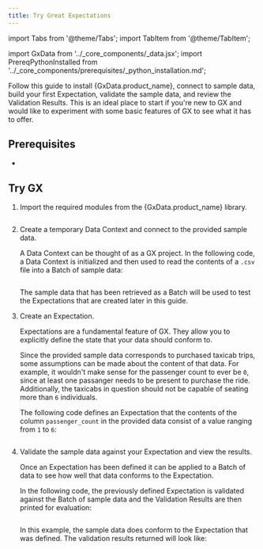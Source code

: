 ```yaml
---
title: Try Great Expectations
---
```

import Tabs from '@theme/Tabs';
import TabItem from '@theme/TabItem';

import GxData from '../_core_components/_data.jsx';
import PrereqPythonInstalled from '../_core_components/prerequisites/_python_installation.md';



Follow this guide to install {GxData.product_name}, connect to sample data, build your first Expectation, validate the sample data, and review the Validation Results.  This is an ideal place to start if you're new to GX and would like to experiment with some basic features of GX to see what it has to offer.

## Prerequisites

- <PrereqPythonInstalled/>

## Try GX

<Tabs>

<TabItem value="procedure" label="Procedure">

1. Import the required modules from the {GxData.product_name} library.

   ```python title="Python input" name="docs/docusaurus/docs/core/introduction/try_gx.py imports"
   ```

2. Create a temporary Data Context and connect to the provided sample data.

   A Data Context can be thought of as a GX project.  In the following code, a Data Context is initialized and then used to read the contents of a `.csv` file into a Batch of sample data:

   ```python title="Python input" name="docs/docusaurus/docs/core/introduction/try_gx.py set up"
   ```

   The sample data that has been retrieved as a Batch will be used to test the Expectations that are created later in this guide.

3. Create an Expectation.

   Expectations are a fundamental feature of GX.  They allow you to explicitly define the state that your data should conform to.

   Since the provided sample data corresponds to purchased taxicab trips, some assumptions can be made about the content of that data.  For example, it wouldn't make sense for the passenger count to ever be `0`, since at least one passanger needs to be present to purchase the ride.  Additionally, the taxicabs in question should not be capable of seating more than `6` individuals.

   The following code defines an Expectation that the contents of the column `passenger_count` in the provided data consist of a value ranging from `1` to `6`: 

   ```python title="Python input" name="docs/docusaurus/docs/core/introduction/try_gx.py create an expectation"
   ```

4. Validate the sample data against your Expectation and view the results.
 
   Once an Expectation has been defined it can be applied to a Batch of data to see how well that data conforms to the Expectation.

   In the following code, the previously defined Expectation is validated against the Batch of sample data and the Validation Results are then printed for evaluation:

   ```python title="Python input" name="docs/docusaurus/docs/core/introduction/try_gx.py validate and view results"
   ```

   In this example, the sample data does conform to the Expectation that was defined.  The validation results returned will look like:

   ```python title="Python output" name="docs/docusaurus/docs/core/introduction/try_gx.py output1"
   ```

</TabItem>

<TabItem value="sample_code" label="Sample code">

```python title="Full example script" name="docs/docusaurus/docs/core/introduction/try_gx.py full example script"
```

</TabItem>

</Tabs>